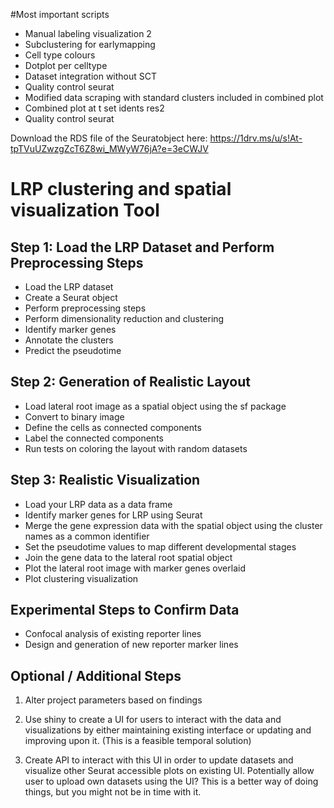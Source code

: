 #Most important scripts

- Manual labeling visualization 2
- Subclustering for earlymapping
- Cell type colours
- Dotplot per celltype
- Dataset integration without SCT
- Quality control seurat
- Modified data scraping with standard clusters included in combined plot
- Combined plot at t set idents res2
- Quality control seurat

Download the RDS file of the Seuratobject here: https://1drv.ms/u/s!At-tpTVuUZwzgZcT6Z8wi_MWyW76jA?e=3eCWJV

# LRP clustering and spatial visualization Tool

## Step 1: Load the LRP Dataset and Perform Preprocessing Steps

- Load the LRP dataset
- Create a Seurat object
- Perform preprocessing steps
- Perform dimensionality reduction and clustering
- Identify marker genes
- Annotate the clusters
- Predict the pseudotime

## Step 2: Generation of Realistic Layout

- Load lateral root image as a spatial object using the sf package
- Convert to binary image
- Define the cells as connected components
- Label the connected components
- Run tests on coloring the layout with random datasets

## Step 3: Realistic Visualization

- Load your LRP data as a data frame
- Identify marker genes for LRP using Seurat 
- Merge the gene expression data with the spatial object using the cluster names as a common identifier
- Set the pseudotime values to map different developmental stages 
- Join the gene data to the lateral root spatial object
- Plot the lateral root image with marker genes overlaid
- Plot clustering visualization        

## Experimental Steps to Confirm Data

- Confocal analysis of existing reporter lines
- Design and generation of new reporter marker lines

## Optional / Additional Steps

1. Alter project parameters based on findings

2. Use shiny to create a UI for users to interact with the data and visualizations by either maintaining existing interface or updating and improving upon it. (This is a feasible temporal solution)

3. Create API to interact with this UI in order to update datasets and visualize other Seurat accessible plots on existing UI. Potentially allow user to upload own datasets using the UI? This is a better way of doing things, but you might not be in time with it.

